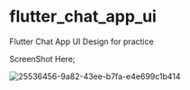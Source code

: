 # flutter_chat_app_ui

Flutter Chat App UI Design for practice 

ScreenShot Here; 

![25536456-9a82-43ee-b7fa-e4e699c1b414](https://user-images.githubusercontent.com/7489371/185105032-8a894a9b-1afd-4959-9587-0e5b5b86d215.jpeg)
